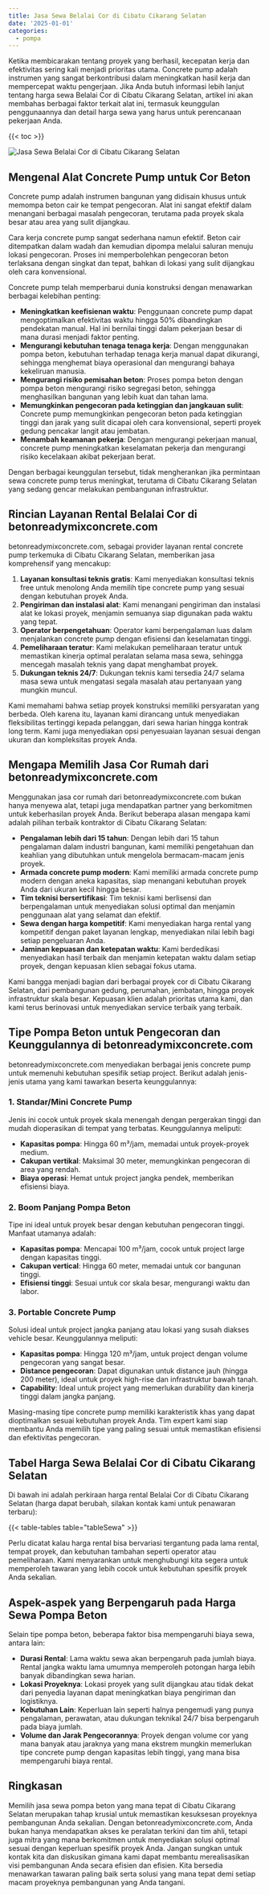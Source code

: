 ```yaml
---
title: Jasa Sewa Belalai Cor di Cibatu Cikarang Selatan
date: '2025-01-01'
categories:
  - pompa
---
```


Ketika membicarakan tentang proyek yang berhasil, kecepatan kerja dan efektivitas sering kali menjadi prioritas utama. Concrete pump adalah instrumen yang sangat berkontribusi dalam meningkatkan hasil kerja dan mempercepat waktu pengerjaan. Jika Anda butuh informasi lebih lanjut tentang harga sewa Belalai Cor di Cibatu Cikarang Selatan, artikel ini akan membahas berbagai faktor terkait alat ini, termasuk keunggulan penggunaannya dan detail harga sewa yang harus untuk perencanaan pekerjaan Anda.

{{< toc >}}

![Jasa Sewa Belalai Cor di Cibatu Cikarang Selatan](https://betoncor8.github.io/pump/concrete-pump%20(4).png)

## Mengenal Alat Concrete Pump untuk Cor Beton

Concrete pump adalah instrumen bangunan yang didisain khusus untuk memompa beton cair ke tempat pengecoran. Alat ini sangat efektif dalam menangani berbagai masalah pengecoran, terutama pada proyek skala besar atau area yang sulit dijangkau.

Cara kerja concrete pump sangat sederhana namun efektif. Beton cair ditempatkan dalam wadah dan kemudian dipompa melalui saluran menuju lokasi pengecoran. Proses ini memperbolehkan pengecoran beton terlaksana dengan singkat dan tepat, bahkan di lokasi yang sulit dijangkau oleh cara konvensional.

Concrete pump telah memperbarui dunia konstruksi dengan menawarkan berbagai kelebihan penting:

- **Meningkatkan keefisienan waktu**: Penggunaan concrete pump dapat mengoptimalkan efektivitas waktu hingga 50% dibandingkan pendekatan manual. Hal ini bernilai tinggi dalam pekerjaan besar di mana durasi menjadi faktor penting.
- **Mengurangi kebutuhan tenaga tenaga kerja**: Dengan menggunakan pompa beton, kebutuhan terhadap tenaga kerja manual dapat dikurangi, sehingga menghemat biaya operasional dan mengurangi bahaya kekeliruan manusia.
- **Mengurangi risiko pemisahan beton**: Proses pompa beton dengan pompa beton mengurangi risiko segregasi beton, sehingga menghasilkan bangunan yang lebih kuat dan tahan lama.
- **Memungkinkan pengecoran pada ketinggian dan jangkauan sulit**: Concrete pump memungkinkan pengecoran beton pada ketinggian tinggi dan jarak yang sulit dicapai oleh cara konvensional, seperti proyek gedung pencakar langit atau jembatan.
- **Menambah keamanan pekerja**: Dengan mengurangi pekerjaan manual, concrete pump meningkatkan keselamatan pekerja dan mengurangi risiko kecelakaan akibat pekerjaan berat.

Dengan berbagai keunggulan tersebut, tidak mengherankan jika permintaan sewa concrete pump terus meningkat, terutama di Cibatu Cikarang Selatan yang sedang gencar melakukan pembangunan infrastruktur.

## Rincian Layanan Rental Belalai Cor di betonreadymixconcrete.com

betonreadymixconcrete.com, sebagai provider layanan rental concrete pump terkemuka di Cibatu Cikarang Selatan, memberikan jasa komprehensif yang mencakup:

1. **Layanan konsultasi teknis gratis**: Kami menyediakan konsultasi teknis free untuk menolong Anda memilih tipe concrete pump yang sesuai dengan kebutuhan proyek Anda.
2. **Pengiriman dan instalasi alat**: Kami menangani pengiriman dan instalasi alat ke lokasi proyek, menjamin semuanya siap digunakan pada waktu yang tepat.
3. **Operator berpengetahuan**: Operator kami berpengalaman luas dalam menjalankan concrete pump dengan efisiensi dan keselamatan tinggi.
4. **Pemeliharaan teratur**: Kami melakukan pemeliharaan teratur untuk memastikan kinerja optimal peralatan selama masa sewa, sehingga mencegah masalah teknis yang dapat menghambat proyek.
5. **Dukungan teknis 24/7**: Dukungan teknis kami tersedia 24/7 selama masa sewa untuk mengatasi segala masalah atau pertanyaan yang mungkin muncul.

Kami memahami bahwa setiap proyek konstruksi memiliki persyaratan yang berbeda. Oleh karena itu, layanan kami dirancang untuk menyediakan fleksibilitas tertinggi kepada pelanggan, dari sewa harian hingga kontrak long term. Kami juga menyediakan opsi penyesuaian layanan sesuai dengan ukuran dan kompleksitas proyek Anda.

## Mengapa Memilih Jasa Cor Rumah dari betonreadymixconcrete.com

Menggunakan jasa cor rumah dari betonreadymixconcrete.com bukan hanya menyewa alat, tetapi juga mendapatkan partner yang berkomitmen untuk keberhasilan proyek Anda. Berikut beberapa alasan mengapa kami adalah pilihan terbaik kontraktor di Cibatu Cikarang Selatan:

- **Pengalaman lebih dari 15 tahun**: Dengan lebih dari 15 tahun pengalaman dalam industri bangunan, kami memiliki pengetahuan dan keahlian yang dibutuhkan untuk mengelola bermacam-macam jenis proyek.
- **Armada concrete pump modern**: Kami memiliki armada concrete pump modern dengan aneka kapasitas, siap menangani kebutuhan proyek Anda dari ukuran kecil hingga besar.
- **Tim teknisi bersertifikasi**: Tim teknisi kami berlisensi dan berpengalaman untuk menyediakan solusi optimal dan menjamin penggunaan alat yang selamat dan efektif.
- **Sewa dengan harga kompetitif**: Kami menyediakan harga rental yang kompetitif dengan paket layanan lengkap, menyediakan nilai lebih bagi setiap pengeluaran Anda.
- **Jaminan kepuasan dan ketepatan waktu**: Kami berdedikasi menyediakan hasil terbaik dan menjamin ketepatan waktu dalam setiap proyek, dengan kepuasan klien sebagai fokus utama.

Kami bangga menjadi bagian dari berbagai proyek cor di Cibatu Cikarang Selatan, dari pembangunan gedung, perumahan, jembatan, hingga proyek infrastruktur skala besar. Kepuasan klien adalah prioritas utama kami, dan kami terus berinovasi untuk menyediakan service terbaik yang terbaik.

## Tipe Pompa Beton untuk Pengecoran dan Keunggulannya di betonreadymixconcrete.com

betonreadymixconcrete.com menyediakan berbagai jenis concrete pump untuk memenuhi kebutuhan spesifik setiap project. Berikut adalah jenis-jenis utama yang kami tawarkan beserta keunggulannya:

### 1\. Standar/Mini Concrete Pump

Jenis ini cocok untuk proyek skala menengah dengan pergerakan tinggi dan mudah dioperasikan di tempat yang terbatas. Keunggulannya meliputi:

- **Kapasitas pompa**: Hingga 60 m³/jam, memadai untuk proyek-proyek medium.
- **Cakupan vertikal**: Maksimal 30 meter, memungkinkan pengecoran di area yang rendah.
- **Biaya operasi**: Hemat untuk project jangka pendek, memberikan efisiensi biaya.

### 2\. Boom Panjang Pompa Beton

Tipe ini ideal untuk proyek besar dengan kebutuhan pengecoran tinggi. Manfaat utamanya adalah:

- **Kapasitas pompa**: Mencapai 100 m³/jam, cocok untuk project large dengan kapasitas tinggi.
- **Cakupan vertical**: Hingga 60 meter, memadai untuk cor bangunan tinggi.
- **Efisiensi tinggi**: Sesuai untuk cor skala besar, mengurangi waktu dan labor.

### 3\. Portable Concrete Pump

Solusi ideal untuk project jangka panjang atau lokasi yang susah diakses vehicle besar. Keunggulannya meliputi:

- **Kapasitas pompa**: Hingga 120 m³/jam, untuk project dengan volume pengecoran yang sangat besar.
- **Distance pengecoran**: Dapat digunakan untuk distance jauh (hingga 200 meter), ideal untuk proyek high-rise dan infrastruktur bawah tanah.
- **Capability**: Ideal untuk project yang memerlukan durability dan kinerja tinggi dalam jangka panjang.

Masing-masing tipe concrete pump memiliki karakteristik khas yang dapat dioptimalkan sesuai kebutuhan proyek Anda. Tim expert kami siap membantu Anda memilih tipe yang paling sesuai untuk memastikan efisiensi dan efektivitas pengecoran.

## Tabel Harga Sewa Belalai Cor di Cibatu Cikarang Selatan

Di bawah ini adalah perkiraan harga rental Belalai Cor di Cibatu Cikarang Selatan (harga dapat berubah, silakan kontak kami untuk penawaran terbaru):

{{< table-tables table="tableSewa" >}}

Perlu dicatat kalau harga rental bisa bervariasi tergantung pada lama rental, tempat proyek, dan kebutuhan tambahan seperti operator atau pemeliharaan. Kami menyarankan untuk menghubungi kita segera untuk memperoleh tawaran yang lebih cocok untuk kebutuhan spesifik proyek Anda sekalian.

## Aspek-aspek yang Berpengaruh pada Harga Sewa Pompa Beton

Selain tipe pompa beton, beberapa faktor bisa mempengaruhi biaya sewa, antara lain:

- **Durasi Rental**: Lama waktu sewa akan berpengaruh pada jumlah biaya. Rental jangka waktu lama umumnya memperoleh potongan harga lebih banyak dibandingkan sewa harian.
- **Lokasi Proyeknya**: Lokasi proyek yang sulit dijangkau atau tidak dekat dari penyedia layanan dapat meningkatkan biaya pengiriman dan logistiknya.
- **Kebutuhan Lain**: Keperluan lain seperti halnya pengemudi yang punya pengalaman, perawatan, atau dukungan teknikal 24/7 bisa berpengaruh pada biaya jumlah.
- **Volume dan Jarak Pengecorannya**: Proyek dengan volume cor yang mana banyak atau jaraknya yang mana ekstrem mungkin memerlukan tipe concrete pump dengan kapasitas lebih tinggi, yang mana bisa mempengaruhi biaya rental.

## Ringkasan

Memilih jasa sewa pompa beton yang mana tepat di Cibatu Cikarang Selatan merupakan tahap krusial untuk memastikan kesuksesan proyeknya pembangunan Anda sekalian. Dengan betonreadymixconcrete.com, Anda bukan hanya mendapatkan akses ke peralatan terkini dan tim ahli, tetapi juga mitra yang mana berkomitmen untuk menyediakan solusi optimal sesuai dengan keperluan spesifik proyek Anda. Jangan sungkan untuk kontak kita dan diskusikan gimana kami dapat membantu merealisasikan visi pembangunan Anda secara efisien dan efisien. Kita bersedia menawarkan tawaran paling baik serta solusi yang mana tepat demi setiap macam proyeknya pembangunan yang Anda tangani.
